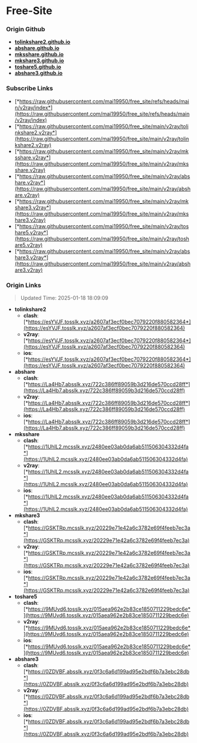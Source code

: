 # Free-Site

### Origin Github

- [**tolinkshare2.github.io**](https://github.com/tolinkshare2/tolinkshare2.github.io)
- [**abshare.github.io**](https://github.com/abshare/abshare.github.io)
- [**mksshare.github.io**](https://github.com/mksshare/mksshare.github.io)
- [**mkshare3.github.io**](https://github.com/mkshare3/mkshare3.github.io)
- [**toshare5.github.io**](https://github.com/toshare5/toshare5.github.io)
- [**abshare3.github.io**](https://github.com/abshare3/abshare3.github.io)

### Subscribe Links

- [*https://raw.githubusercontent.com/mai19950/free_site/refs/heads/main/v2ray/index*](https://raw.githubusercontent.com/mai19950/free_site/refs/heads/main/v2ray/index)
- [*https://raw.githubusercontent.com/mai19950/free_site/main/v2ray/tolinkshare2.v2ray*](https://raw.githubusercontent.com/mai19950/free_site/main/v2ray/tolinkshare2.v2ray)
- [*https://raw.githubusercontent.com/mai19950/free_site/main/v2ray/mksshare.v2ray*](https://raw.githubusercontent.com/mai19950/free_site/main/v2ray/mksshare.v2ray)
- [*https://raw.githubusercontent.com/mai19950/free_site/main/v2ray/abshare.v2ray*](https://raw.githubusercontent.com/mai19950/free_site/main/v2ray/abshare.v2ray)
- [*https://raw.githubusercontent.com/mai19950/free_site/main/v2ray/mkshare3.v2ray*](https://raw.githubusercontent.com/mai19950/free_site/main/v2ray/mkshare3.v2ray)
- [*https://raw.githubusercontent.com/mai19950/free_site/main/v2ray/toshare5.v2ray*](https://raw.githubusercontent.com/mai19950/free_site/main/v2ray/toshare5.v2ray)
- [*https://raw.githubusercontent.com/mai19950/free_site/main/v2ray/abshare3.v2ray*](https://raw.githubusercontent.com/mai19950/free_site/main/v2ray/abshare3.v2ray)

### Origin Links

> Updated Time: 2025-01-18 18:09:09

- **tolinkshare2**
  - **clash**: [*https://esYVJF.tosslk.xyz/a2607af3ecf0bec7079220f880582364*](https://esYVJF.tosslk.xyz/a2607af3ecf0bec7079220f880582364)
  - **v2ray**: [*https://esYVJF.tosslk.xyz/a2607af3ecf0bec7079220f880582364*](https://esYVJF.tosslk.xyz/a2607af3ecf0bec7079220f880582364)
  - **ios**: [*https://esYVJF.tosslk.xyz/a2607af3ecf0bec7079220f880582364*](https://esYVJF.tosslk.xyz/a2607af3ecf0bec7079220f880582364)
- **abshare**
  - **clash**: [*https://La4Hb7.absslk.xyz/722c386ff89059b3d216de570ccd28ff*](https://La4Hb7.absslk.xyz/722c386ff89059b3d216de570ccd28ff)
  - **v2ray**: [*https://La4Hb7.absslk.xyz/722c386ff89059b3d216de570ccd28ff*](https://La4Hb7.absslk.xyz/722c386ff89059b3d216de570ccd28ff)
  - **ios**: [*https://La4Hb7.absslk.xyz/722c386ff89059b3d216de570ccd28ff*](https://La4Hb7.absslk.xyz/722c386ff89059b3d216de570ccd28ff)
- **mksshare**
  - **clash**: [*https://1UhlL2.mcsslk.xyz/2480ee03ab0da6ab511506304332d4fa*](https://1UhlL2.mcsslk.xyz/2480ee03ab0da6ab511506304332d4fa)
  - **v2ray**: [*https://1UhlL2.mcsslk.xyz/2480ee03ab0da6ab511506304332d4fa*](https://1UhlL2.mcsslk.xyz/2480ee03ab0da6ab511506304332d4fa)
  - **ios**: [*https://1UhlL2.mcsslk.xyz/2480ee03ab0da6ab511506304332d4fa*](https://1UhlL2.mcsslk.xyz/2480ee03ab0da6ab511506304332d4fa)
- **mkshare3**
  - **clash**: [*https://GSKTRp.mcsslk.xyz/20229e71e42a6c3782e69f4feeb7ec3a*](https://GSKTRp.mcsslk.xyz/20229e71e42a6c3782e69f4feeb7ec3a)
  - **v2ray**: [*https://GSKTRp.mcsslk.xyz/20229e71e42a6c3782e69f4feeb7ec3a*](https://GSKTRp.mcsslk.xyz/20229e71e42a6c3782e69f4feeb7ec3a)
  - **ios**: [*https://GSKTRp.mcsslk.xyz/20229e71e42a6c3782e69f4feeb7ec3a*](https://GSKTRp.mcsslk.xyz/20229e71e42a6c3782e69f4feeb7ec3a)
- **toshare5**
  - **clash**: [*https://9MUvd6.tosslk.xyz/015aea962e2b83ce1850711229bedc6e*](https://9MUvd6.tosslk.xyz/015aea962e2b83ce1850711229bedc6e)
  - **v2ray**: [*https://9MUvd6.tosslk.xyz/015aea962e2b83ce1850711229bedc6e*](https://9MUvd6.tosslk.xyz/015aea962e2b83ce1850711229bedc6e)
  - **ios**: [*https://9MUvd6.tosslk.xyz/015aea962e2b83ce1850711229bedc6e*](https://9MUvd6.tosslk.xyz/015aea962e2b83ce1850711229bedc6e)
- **abshare3**
  - **clash**: [*https://0ZDVBF.absslk.xyz/0f3c6a6d199ad95e2bdf6b7a3ebc28db*](https://0ZDVBF.absslk.xyz/0f3c6a6d199ad95e2bdf6b7a3ebc28db)
  - **v2ray**: [*https://0ZDVBF.absslk.xyz/0f3c6a6d199ad95e2bdf6b7a3ebc28db*](https://0ZDVBF.absslk.xyz/0f3c6a6d199ad95e2bdf6b7a3ebc28db)
  - **ios**: [*https://0ZDVBF.absslk.xyz/0f3c6a6d199ad95e2bdf6b7a3ebc28db*](https://0ZDVBF.absslk.xyz/0f3c6a6d199ad95e2bdf6b7a3ebc28db)
